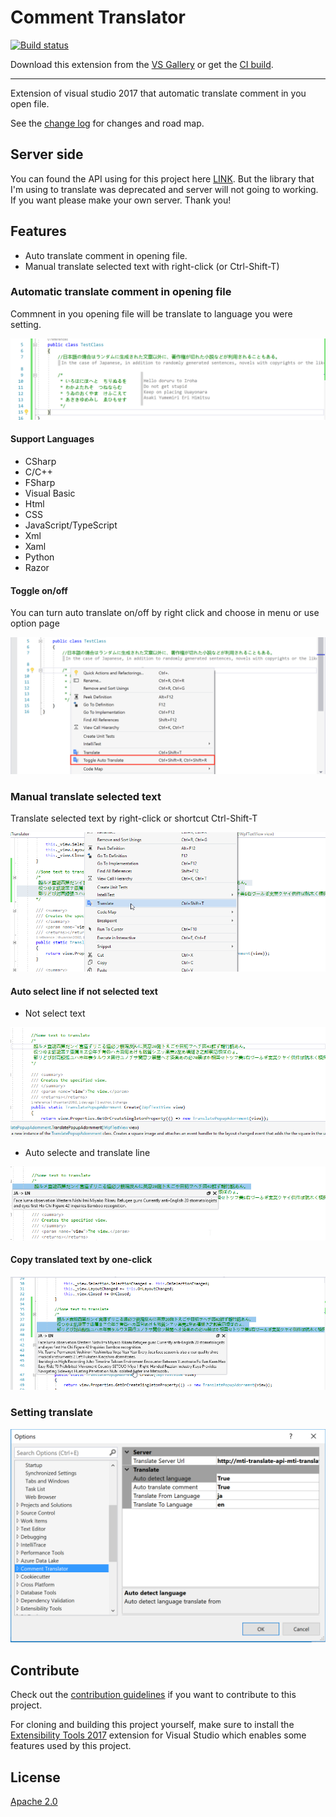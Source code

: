 # Comment Translator

[![Build status](https://ci.appveyor.com/api/projects/status/fe6mld9pvrane5wb?svg=true)](https://ci.appveyor.com/project/thuantan2060/comment-translator)

<!-- Update the VS Gallery link after you upload the VSIX-->
Download this extension from the [VS Gallery](https://visualstudiogallery.msdn.microsoft.com/b80c6a19-fea5-4abd-a394-84cf8a56ecc4)
or get the [CI build](http://vsixgallery.com/extension/c90fdb4d-7351-4205-9d62-159428df15d9/).

----------------------------------------

Extension of visual studio 2017 that automatic translate comment in you open file.

See the [change log](CHANGELOG.md) for changes and road map.

## Server side

You can found the API using for this project here [LINK](https://github.com/thuantan2060/comment-translator-api). But the library that I'm using to translate was deprecated and server will not going to working. If you want please make your own server. Thank you! 

## Features

- Auto translate comment in opening file.
- Manual translate selected text with right-click (or Ctrl-Shift-T)

### Automatic translate comment in opening file
Commnent in you opening file will be translate to language you were setting.

![Auto Translate](Images/Auto-translate.png)

#### Support Languages
  - CSharp
  - C/C++
  - FSharp
  - Visual Basic
  - Html
  - CSS
  - JavaScript/TypeScript
  - Xml
  - Xaml
  - Python
  - Razor
#### Toggle on/off
You can turn auto translate on/off by right click and choose in menu or use option page

![Toggle Auto Translate](Images/Toggle-Auto-Translate.png)
### Manual translate selected text
Translate selected text by right-click or shortcut Ctrl-Shift-T

![Manual Translate](Images/Manual-Translate.png)
#### Auto select line if not selected text
- Not select text

![Not Selected Text](Images/Not-Selected-Text.png)
- Auto selecte and translate line

![Auto Selecte Line](Images/Auto-Selecte-Line.png)
#### Copy translated text by one-click

![Copy Translated Text](Images/Copy-Translated-Text.png)
### Setting translate

![Options](Images/Options.png)
## Contribute
Check out the [contribution guidelines](CONTRIBUTING.md)
if you want to contribute to this project.

For cloning and building this project yourself, make sure
to install the
[Extensibility Tools 2017](https://visualstudiogallery.msdn.microsoft.com/ab39a092-1343-46e2-b0f1-6a3f91155aa6)
extension for Visual Studio which enables some features
used by this project.

## License
[Apache 2.0](LICENSE)

